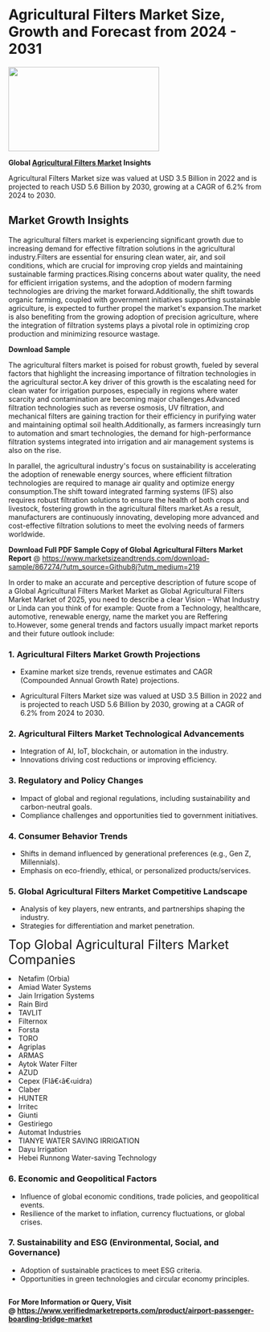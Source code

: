 <H1>Agricultural Filters Market Size, Growth and Forecast from 2024 - 2031</H1><img class="aligncenter size-medium wp-image-584254" src="https://thirdeyenews.in/wp-content/uploads/2024/09/Global-Market-Research-300x168.jpeg" alt="" width="300" height="168" /><p><strong>Global&nbsp;<a href="https://www.marketsizeandtrends.com/download-sample/867274/?utm_source=Github8j?utm_medium=219">Agricultural Filters Market</a> Insights</strong></p><p>Agricultural Filters Market size was valued at USD 3.5 Billion in 2022 and is projected to reach USD 5.6 Billion by 2030, growing at a CAGR of 6.2% from 2024 to 2030.</p><p><h2>Market Growth Insights</h2> <p>The agricultural filters market is experiencing significant growth due to increasing demand for effective filtration solutions in the agricultural industry.Filters are essential for ensuring clean water, air, and soil conditions, which are crucial for improving crop yields and maintaining sustainable farming practices.Rising concerns about water quality, the need for efficient irrigation systems, and the adoption of modern farming technologies are driving the market forward.Additionally, the shift towards organic farming, coupled with government initiatives supporting sustainable agriculture, is expected to further propel the market's expansion.The market is also benefiting from the growing adoption of precision agriculture, where the integration of filtration systems plays a pivotal role in optimizing crop production and minimizing resource wastage.</p> <p><strong>Download Sample</strong></p> <p>The agricultural filters market is poised for robust growth, fueled by several factors that highlight the increasing importance of filtration technologies in the agricultural sector.A key driver of this growth is the escalating need for clean water for irrigation purposes, especially in regions where water scarcity and contamination are becoming major challenges.Advanced filtration technologies such as reverse osmosis, UV filtration, and mechanical filters are gaining traction for their efficiency in purifying water and maintaining optimal soil health.Additionally, as farmers increasingly turn to automation and smart technologies, the demand for high-performance filtration systems integrated into irrigation and air management systems is also on the rise.</p> <p>In parallel, the agricultural industry's focus on sustainability is accelerating the adoption of renewable energy sources, where efficient filtration technologies are required to manage air quality and optimize energy consumption.The shift toward integrated farming systems (IFS) also requires robust filtration solutions to ensure the health of both crops and livestock, fostering growth in the agricultural filters market.As a result, manufacturers are continuously innovating, developing more advanced and cost-effective filtration solutions to meet the evolving needs of farmers worldwide.</p> <p><span class=""><strong>Download Full PDF Sample Copy of Global Agricultural Filters Market Report</strong> @ <a href="https://www.marketsizeandtrends.com/download-sample/867274/?utm_source=Github8j?utm_medium=219" target="_blank">https://www.marketsizeandtrends.com/download-sample/867274/?utm_source=Github8j?utm_medium=219</a></span></p><p>In order to make an accurate and perceptive description of future scope of a Global&nbsp;Agricultural Filters Market Market as Global&nbsp;Agricultural Filters Market Market of 2025, you need to describe a clear Vision &ndash; What Industry or Linda can you think of for example: Quote from a Technology, healthcare, automotive, renewable energy, name the market you are Reffering to.However, some general trends and factors usually impact market reports and their future outlook include:</p><h3>1.&nbsp;<strong>Agricultural Filters Market Growth Projections</strong></h3><ul><li>Examine market size trends, revenue estimates and CAGR (Compounded Annual Growth Rate) projections.</li><li><p>Agricultural Filters Market size was valued at USD 3.5 Billion in 2022 and is projected to reach USD 5.6 Billion by 2030, growing at a CAGR of 6.2% from 2024 to 2030.</p></li></ul><h3>2.&nbsp;<strong>Agricultural Filters Market Technological Advancements</strong></h3><ul><li>Integration of AI, IoT, blockchain, or automation in the industry.</li><li>Innovations driving cost reductions or improving efficiency.</li></ul><h3>3.&nbsp;<strong>Regulatory and Policy Changes</strong></h3><ul><li>Impact of global and regional regulations, including sustainability and carbon-neutral goals.</li><li>Compliance challenges and opportunities tied to government initiatives.</li></ul><h3>4.&nbsp;<strong>Consumer Behavior Trends</strong></h3><ul><li>Shifts in demand influenced by generational preferences (e.g., Gen Z, Millennials).</li><li>Emphasis on eco-friendly, ethical, or personalized products/services.</li></ul><h3>5.&nbsp;<strong>Global Agricultural Filters Market Competitive Landscape</strong></h3><ul><li>Analysis of key players, new entrants, and partnerships shaping the industry.</li><li>Strategies for differentiation and market penetration.</li></ul><p data-pm-slice="1 1 []"><span style="color: inherit; font-family: inherit; font-size: 25px;">Top Global Agricultural Filters Market Companies</span></p><div class="" data-test-id=""><p><li>Netafim (Orbia)</li><li> Amiad Water Systems</li><li> Jain Irrigation Systems</li><li> Rain Bird</li><li> TAVLIT</li><li> Filternox</li><li> Forsta</li><li> TORO</li><li> Agriplas</li><li> ARMAS</li><li> Aytok Water Filter</li><li> AZUD</li><li> Cepex (Flâ€‹â€‹uidra)</li><li> Claber</li><li> HUNTER</li><li> Irritec</li><li> Giunti</li><li> Gestiriego</li><li> Automat Industries</li><li> TIANYE WATER SAVING IRRIGATION</li><li> Dayu Irrigation</li><li> Hebei Runnong Water-saving Technology</li></p></div><h3>6.&nbsp;<strong>Economic and Geopolitical Factors</strong></h3><ul><li>Influence of global economic conditions, trade policies, and geopolitical events.</li><li>Resilience of the market to inflation, currency fluctuations, or global crises.</li></ul><h3>7.&nbsp;<strong>Sustainability and ESG (Environmental, Social, and Governance)</strong></h3><ul><li>Adoption of sustainable practices to meet ESG criteria.</li><li>Opportunities in green technologies and circular economy principles.</li></ul><h2><strong style="font-size: 14px;">For More Information or Query, Visit @&nbsp;</strong><a style="background-color: #ffffff; font-size: 14px;" href="https://www.marketsizeandtrends.com/report/agricultural-filters-market/" target="_blank">https://www.verifiedmarketreports.com/product/airport-passenger-boarding-bridge-market</a></h2>
